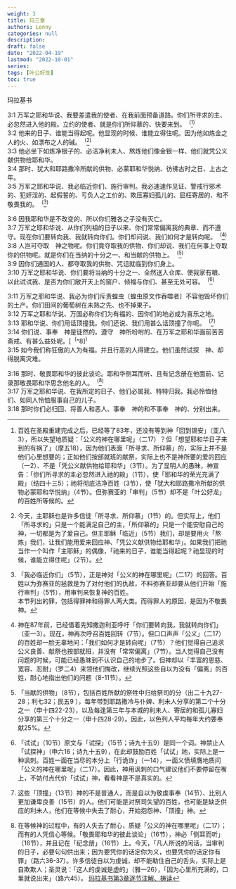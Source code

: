 ```yaml
---
weight: 3
title: 玛三章
authors: Lenny
categories: null
description: 
draft: false
date: "2022-04-19"
lastmod: "2022-10-01"
series:
tags: [叶公好龙]
toc: true
---
```

玛拉基书
<!--more-->

3:1 万军之耶和华说、我要差遣我的使者、在我前面预备道路。你们所寻求的主、必忽然进入他的殿。立约的使者、就是你们所仰慕的、快要来到。&nbsp;&nbsp;<sup>(</sup>[^1]<sup>)</sup>  
3:2 他来的日子、谁能当得起呢。他显现的时候、谁能立得住呢。因为他如炼金之人的火、如漂布之人的碱。&nbsp;&nbsp;<sup>(</sup>[^2]<sup>)</sup>  
3:3 他必坐下如炼净银子的、必洁净利未人、熬炼他们像金银一样、他们就凭公义献供物给耶和华。  
3:4 那时、犹大和耶路撒冷所献的供物、必蒙耶和华悦纳、彷彿古时之日、上古之年。  
3:5 万军之耶和华说、我必临近你们、施行审判。我必速速作见证、警戒行邪术的、犯奸淫的、起假誓的、亏负人之工价的、欺压寡妇孤儿的、屈枉寄居的、和不敬畏我的。&nbsp;&nbsp;<sup>(</sup>[^3]<sup>)</sup>  

3:6 因我耶和华是不改变的、所以你们雅各之子没有灭亡。  
3:7 万军之耶和华说、从你们列祖的日子以来、你们常常偏离我的典章、而不遵守。现在你们要转向我、我就转向你们。你们却问说、我们如何才是转向呢。&nbsp;&nbsp;<sup>(</sup>[^4]<sup>)</sup>  
3:8 人岂可夺取　神之物呢。你们竟夺取我的供物、你们却说、我们在何事上夺取你的供物呢。就是你们在当纳的十分之一、和当献的供物上。&nbsp;&nbsp;<sup>(</sup>[^5]<sup>)</sup>  
3:9 因你们通国的人、都夺取我的供物、咒诅就临到你们身上。  
3:10 万军之耶和华说、你们要将当纳的十分之一、全然送入仓库、使我家有粮、以此试试我、是否为你们敞开天上的窗户、倾福与你们、甚至无处可容。&nbsp;&nbsp;<sup>(</sup>[^6]<sup>)</sup>  

3:11 万军之耶和华说、我必为你们斥责蝗虫〔蝗虫原文作吞噬者〕不容他毁坏你们的土产。你们田间的葡萄树在未熟之先、也不掉果子。  
3:12 万军之耶和华说、万国必称你们为有福的、因你们的地必成为喜乐之地。  
3:13 耶和华说、你们用话顶撞我。你们还说、我们用甚么话顶撞了你呢。&nbsp;&nbsp;<sup>(</sup>[^7]<sup>)</sup>  
3:14 你们说、事奉　神是徒然的。遵守　神所吩咐的、在万军之耶和华面前苦苦斋戒、有甚么益处呢。[&nbsp;&nbsp;<sup>(</sup>^8]<sup>)</sup>  
3:15 如今我们称狂傲的人为有福。并且行恶的人得建立。他们虽然试探　神、却得脱离灾难。  

3:16 那时、敬畏耶和华的彼此谈论。耶和华侧耳而听、且有记念册在他面前、记录那敬畏耶和华思念他名的人。&nbsp;&nbsp;<sup>(</sup>[^9]<sup>)</sup>  
3:17 万军之耶和华说、在我所定的日子、他们必属我、特特归我。我必怜恤他们、如同人怜恤服事自己的儿子。  
3:18 那时你们必归回、将善人和恶人、事奉　神的和不事奉　神的、分别出来。  


[^1]: 百姓在圣殿重建完成之后，已经等了83年，还没有等到神「回到锡安」（亚八3），所以失望地质疑：「公义的神在哪里呢」（二17）？但「想望耶和华日子来到的有祸了」（摩五18），因为他们表面「所寻求、所仰慕」的，实际上并不是他们心里想要的；正如他们按部就班的献祭，实际上也不是神所要的爱的回应（一2）、不是「凭公义献供物给耶和华」（3节）。为了显明人的愚昧，神宣告：「你们所寻求的主必忽然进入祂的殿」（1节），使「耶和华的荣光充满了殿」（结四十三5）；祂将彻底洁净百姓（3节），使「犹大和耶路撒冷所献的供物必蒙耶和华悦纳」（4节）。但弥赛亚的「审判」（5节）却不是「叶公好龙」的百姓所等候的。
[^2]: 今天，主耶稣也是许多信徒「所寻求、所仰慕」（1节）的。但实际上，他们「所寻求的」只是一个能满足自己的主，「所仰慕的」只是一个能安慰自己的神，一切都是为了爱自己。但主耶稣「临近」（5节）我们，却是要用火「熬炼」我们，让我们能用爱来回应神、「凭公义献供物给耶和华」。如果我们把祂当作一个叫作「主耶稣」的偶像，「祂来的日子，谁能当得起呢？祂显现的时候，谁能立得住呢」（2节）。  
[^3]:「我必临近你们」（5节），正是神对「公义的神在哪里呢」（二17）的回答。百姓以为弥赛亚的拯救是为了对付他们的仇敌，不料弥赛亚却要从他们开始「施行审判」（5节），用审判来恢复神的百姓。  
本节列出的罪，包括得罪神和得罪人两大类。而得罪人的原因，是因为不敬畏神。  
[^4]: 神在87年前，已经借着先知撒迦利亚呼吁「你们要转向我，我就转向你们」（亚一3）。现在，神再次呼召百姓回转（7节）。但口口声声「公义」（二17）的百姓却一脸无辜地问：「我们如何才是转向呢」（7节）？他们觉得自己追求公义良善、献祭也按部就班，并没有「常常偏离」（7节）。当人觉得自己没有问题的时候，可能已经愚昧到不认识自己的地步了。但神却以「丰富的恩慈、宽容、忍耐」（罗二4）来领他们悔改，继续光照这些自以为没有「偏离」的百姓，耐心地指出他们的问题（8-11节）。  
[^5]: 「当献的供物」（8节），包括百姓所献的祭牲中归给祭司的分（出二十九27-28；利七32；民五9 ），每年带到耶路撒冷与仆婢、利未人分享的第二个十分之一（申十四22-23），以及每逢第三年与本城的利未人、寄居的和孤儿寡妇分享的第三个十分之一（申十四28-29）。因此，以色列人平均每年大约要奉献25%。  
[^6]: 「试试」（10节）原文与「试探」（15节；诗九十五9）是同一个词。神禁止人「试探神」（申六16；诗九十五9），在此却鼓励百姓「试试」祂，实际上是一种讽刺。百姓一面在当尽的本分上「行诡诈」（一14），一面义愤填膺地质问「公义的神在哪里呢」（二17）。因此，神用讽刺的口气建议他们不要停留在嘴上，不妨付点代价「试试」神，看看神是不是真实的。  
[^7]: 这些「顶撞」（13节）神的不是普通人，而是自以为敬虔事奉（14节）、比别人更加谦卑良善（15节）的人。他们可能是对祭司失望的百姓，也可能是缺乏供应的利未人，他们在等候中失去了耐心，开始抱怨神、「顶撞」神。  
[^8]: 虽然被掳回归的百姓表面上不拜偶像了，但神却借着等候，暴露出他们「事奉神、遵守神所吩咐的、苦苦斋戒」，其实所存的都是拜偶像的心思。今天，神也常常让信徒的人生经历各种等候，好让我们认清自己是「信耶稣、得永生」，还是「信耶稣、得水牛」。凡是真正重生得救的人，心中所盼望的是「将来要显于我们的荣耀」（罗八18），而「我们若靠基督只在今生有指望，就算比众人更可怜」（林前十五19）。  
[^9]: 在等候神的过程中，有的人失去了耐心，质疑「公义的神在哪里呢」（二17）；而有的人凭信心等候。「敬畏耶和华的彼此谈论」（16节），神必「侧耳而听」（16节），并且记在「纪念册」（16节）上。今天，「凡人所说的闲话，当审判的日子，必要句句供出来；因为要凭你的话定你为义，也要凭你的话定你有罪」（路六36-37）。许多信徒自以为虔诚，却不能勒住自己的舌头，实际上是自欺欺人；圣灵说：「这人的虔诚是虚的」（雅一26），「因为心里所充满的，口里就说出来」（路六45）。
[玛拉基书第3章逐节注解、祷读](https://cmcbiblereading.com/2016/11/03/%e7%8e%9b%e6%8b%89%e5%9f%ba%e4%b9%a6%e7%ac%ac3%e7%ab%a0%e9%80%90%e8%8a%82%e6%b3%a8%e8%a7%a3%e3%80%81%e7%a5%b7%e8%af%bb/)